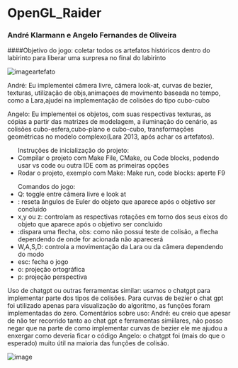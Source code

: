# OpenGL_Raider
### André Klarmann e Angelo Fernandes de Oliveira

####Objetivo do jogo: coletar todos os artefatos históricos dentro do labirinto para liberar uma surpresa no final do labirinto

![imageartefato](https://github.com/user-attachments/assets/c29e1680-f867-4b87-9390-566e4a5968cc)

<p>André: Eu implementei câmera livre, câmera look-at, curvas de bezier, texturas, utilização de objs,animaçoes de movimento baseada no tempo, como a Lara,ajudei na implementação de colisões do tipo cubo-cubo</p>
<p>Angelo: Eu implementei os objetos, com suas respectivas texturas, as cópias a partir das matrizes de modelagem, a iluminação do cenário, as colisões cubo-esfera,cubo-plano e cubo-cubo, transformações geométricas no modelo complexo(Lara 2013, após achar os artefatos).

<ul>Instruções de inicialização do projeto:
  <li>Compilar o projeto com Make File, CMake, ou Code blocks, podendo usar vs code ou outra IDE com as primeiras opções</li>
  <li>Rodar o projeto, exemplo com Make: Make run, code blocks: aperte F9</li>
</ul>

<ul>Comandos do jogo:
<li>Q: toggle entre câmera livre e look at</li>
<li><space>: reseta ângulos de Euler do objeto que aparece após o objetivo ser concluido</li>
<li>x,y ou z: controlam as respectivas rotações em torno dos seus eixos do objeto que aparece após o objetivo ser concluido</li>
<li><enter>:dispara uma flecha, obs: como não possui teste de colisão, a flecha dependendo de onde for acionada não aparecerá</li>
<li>W,A,S,D: controla a movimentação da Lara ou da câmera dependendo do modo</li>
<li>esc: fecha o jogo</li>
<li>o: projeção ortográfica</li>
<li>p: projeção perspectiva</li>
</ul>

<p>Uso de chatgpt ou outras ferramentas similar: usamos o chatgpt para implementar parte dos tipos de colisões.
    Para curvas de bezier o chat gpt foi utilizado apenas para visualização do algoritmo, as funções foram implementadas do zero. Comentários sobre uso: 
  André: eu creio que apesar de não ter recorrido tanto ao chat gpt e ferramentas simiilares, não posso negar que na parte de como implementar curvas de bezier ele me ajudou a enxergar como deveria ficar o código
  Angelo: o chatgpt foi (mais do que o esperado) muito útil na maioria das funções de colisão.

![image](https://github.com/user-attachments/assets/c293e3cf-75e7-49a6-9375-8ba39f1e00db)
